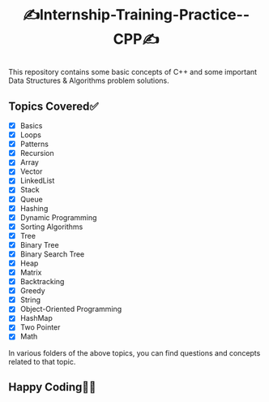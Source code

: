 # <p align="center">✍️Internship-Training-Practice--CPP✍️</p>

This repository contains some basic concepts of C++ and some important Data Structures & Algorithms problem solutions.

<h2>Topics Covered✅</h2>

- [x] Basics
- [x] Loops
- [x] Patterns
- [x] Recursion
- [x] Array
- [x] Vector
- [x] LinkedList
- [x] Stack
- [x] Queue
- [x] Hashing
- [x] Dynamic Programming
- [x] Sorting Algorithms
- [x] Tree
- [x] Binary Tree
- [x] Binary Search Tree
- [x] Heap
- [x] Matrix
- [x] Backtracking
- [x] Greedy
- [x] String
- [x] Object-Oriented Programming
- [x] HashMap
- [x] Two Pointer
- [x] Math

In various folders of the above topics, you can find questions and concepts related to that topic.

<h2>Happy Coding👨‍💻</h2>
